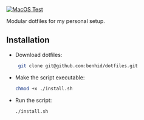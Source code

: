 [![MacOS Test](https://github.com/benhid/dotfiles/actions/workflows/macos-test.yml/badge.svg)](https://github.com/benhid/dotfiles/actions/workflows/macos-test.yml)

Modular dotfiles for my personal setup.

## Installation

* Download dotfiles:
   ```sh
    git clone git@github.com:benhid/dotfiles.git
   ```
* Make the script executable:
   ```sh
   chmod +x ./install.sh
   ```
* Run the script:
   ```sh
   ./install.sh
   ```